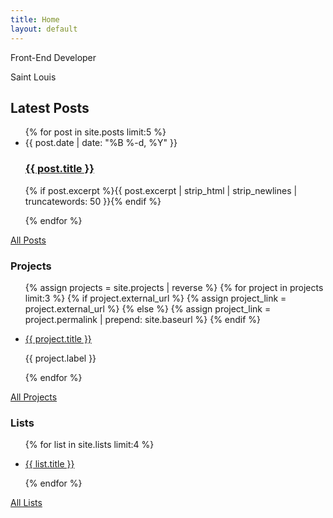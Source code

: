```yaml
---
title: Home
layout: default
---
```

<div class="intro">
  <div class="intro-text">
    <p>Front-End Developer</p>
    <p class="city">Saint Louis</p>
  </div>
</div>

<div class="home-contain">
  <div class="home-posts">
    <div class="home-posts-contain">
      <h2>Latest Posts</h2>
      <ul class="post-list">
      {% for post in site.posts limit:5 %}
        <li>
          <span class="post-meta">{{ post.date | date: "%B %-d, %Y" }}</span>
          <h3 class="post-title"><a class="post-link" href="{{ post.url | prepend: site.baseurl }}">{{ post.title }}</a></h3>
          <p>{% if post.excerpt %}{{ post.excerpt | strip_html | strip_newlines | truncatewords: 50 }}{% endif %}</p>
        </li>
      {% endfor %}
      </ul>
      <div class="view-all">
        <a href="/posts">All Posts</a>
      </div>
    </div>
  </div>

  <div class="home-sidebar">
    <div class="sidebar-group">
      <h3>Projects</h3>
      <ul class="sidebar-list">
        {% assign projects = site.projects | reverse %}
        {% for project in projects limit:3 %}
        {% if project.external_url %}
          {% assign project_link = project.external_url %}
        {% else %}
          {% assign project_link = project.permalink | prepend: site.baseurl %}
        {% endif %}
          <li>
            <p class="sidebar-title"><a class="sidebar-link" href="{{ project_link }}">{{ project.title }}</a></p>
            <p class="project-description">{{ project.label }}</p>
          </li>
        {% endfor %}
      </ul>
      <div class="view-all">
        <a href="/projects">All Projects</a>
      </div>
    </div>
    <div class="sidebar-group">
      <h3>Lists</h3>
      <ul class="sidebar-list list-list">
        {% for list in site.lists limit:4 %}
          <li>
            <p class="sidebar-title"><a class="sidebar-link" href="{{ list.url | prepend: site.baseurl }}">{{ list.title }}</a></p>
          </li>
        {% endfor %}
      </ul>
      <div class="view-all">
        <a href="/lists">All Lists</a>
      </div>
    </div>
  </div>
</div>